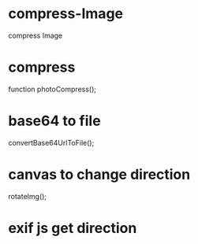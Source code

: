 # compress-Image
compress Image

# compress
function photoCompress();

# base64 to file
convertBase64UrlToFile(); 

# canvas to change direction
rotateImg();

# exif js get direction
